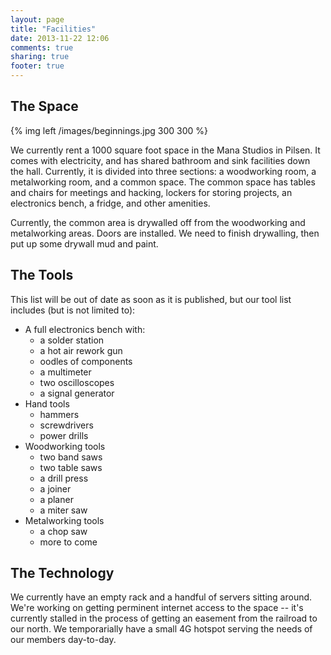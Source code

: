 ```yaml
---
layout: page
title: "Facilities"
date: 2013-11-22 12:06
comments: true
sharing: true
footer: true
---
```


The Space
---------

{% img left /images/beginnings.jpg 300 300 %}

We currently rent a 1000 square foot space in the Mana Studios in Pilsen.
It comes with electricity, and has shared bathroom and sink facilities down the hall.
Currently, it is divided into three sections: a woodworking room, a metalworking room, and a common space. 
The common space has tables and chairs for meetings and hacking, lockers for storing projects, an electronics bench, a fridge, and other amenities.  

Currently, the common area is drywalled off from the woodworking and metalworking areas. 
Doors are installed.
We need to finish drywalling, then put up some drywall mud and paint. 

The Tools
---------

This list will be out of date as soon as it is published, but our tool list includes (but is not limited to):

* A full electronics bench with:
	* a solder station
	* a hot air rework gun
	* oodles of components
	* a multimeter
	* two oscilloscopes
	* a signal generator
* Hand tools
	* hammers
	* screwdrivers
	* power drills
* Woodworking tools
	* two band saws
	* two table saws
	* a drill press
	* a joiner
	* a planer
	* a miter saw
* Metalworking tools
	* a chop saw
	* more to come 


The Technology
--------------

We currently have an empty rack and a handful of servers sitting around.
We're working on getting perminent internet access to the space -- it's currently stalled in the process of getting an easement from the railroad to our north.
We temporarially have a small 4G hotspot serving the needs of our members day-to-day.

